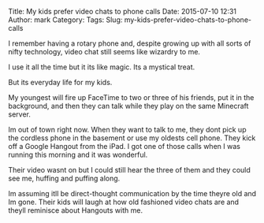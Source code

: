 Title: My kids prefer video chats to phone calls
Date: 2015-07-10 12:31
Author: mark
Category: 
Tags: 
Slug: my-kids-prefer-video-chats-to-phone-calls

I remember having a rotary phone and, despite growing up with all sorts of nifty technology, video chat still seems like wizardry to me.

I use it all the time but it its like magic. Its a mystical treat.

But its everyday life for my kids.

My youngest will fire up FaceTime to two or three of his friends, put it in the background, and then they can talk while they play on the same Minecraft server.

Im out of town right now. When they want to talk to me, they dont pick up the cordless phone in the basement or use my oldests cell phone. They kick off a Google Hangout from the iPad. I got one of those calls when I was running this morning and it was wonderful.

Their video wasnt on but I could still hear the three of them and they could see me, huffing and puffing along.

Im assuming itll be direct-thought communication by the time theyre old and Im gone. Their kids will laugh at how old fashioned video chats are and theyll reminisce about Hangouts with me.

